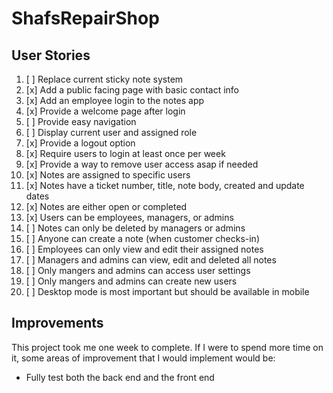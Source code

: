 # ShafsRepairShop

## User Stories

1. [ ] Replace current sticky note system 
2. [x] Add a public facing page with basic contact info
3. [x] Add an employee login to the notes app 
4. [x] Provide a welcome page after login 
5. [ ] Provide easy navigation 
6. [ ] Display current user and assigned role 
7. [x] Provide a logout option 
8. [x] Require users to login at least once per week 
9. [x] Provide a way to remove user access asap if needed 
10. [x] Notes are assigned to specific users
11. [x] Notes have a ticket number, title, note body, created and update dates
12. [x] Notes are either open or completed 
13. [x] Users can be employees, managers, or admins
14. [ ] Notes can only be deleted by managers or admins
15. [ ] Anyone can create a note (when customer checks-in)
16. [ ] Employees can only view and edit their assigned notes
17. [ ] Managers and admins can view, edit and deleted all notes
18. [ ] Only mangers and admins can access user settings
19. [ ] Only mangers and admins can create new users
20. [ ] Desktop mode is most important but should be available in mobile

## Improvements

 This project took me one week to complete. If I were to spend more time on it, some areas of improvement that I would implement would be: 
 
 - Fully test both the back end and the front end